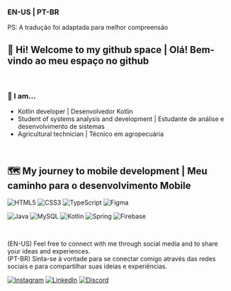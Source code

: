 ### EN-US | PT-BR 
<span style="vertical-align: sub;">PS: A tradução foi adaptada para melhor compreensão</span>

## 👋 Hi! Welcome to my github space | Olá! Bem-vindo ao meu espaço no github
<br>

### 🙂 I am...
- Kotlin developer | Desenvolvedor Kotlin
- Student of systems analysis and development | Estudante de análise e desenvolvimento de sistemas
- Agricultural technician | Técnico em agropecuária
 <br>
 
## 🗺 My journey to mobile development | Meu caminho para o desenvolvimento Mobile

 <div>  
 
![HTML5](https://img.shields.io/badge/html5-%23E34F26.svg?style=for-the-badge&logo=html5&logoColor=white) 
![CSS3](https://img.shields.io/badge/css3-%231572B6.svg?style=for-the-badge&logo=css3&logoColor=white)
![TypeScript](https://img.shields.io/badge/typescript-%23007ACC.svg?style=for-the-badge&logo=typescript&logoColor=white)
![Figma](https://img.shields.io/badge/figma-%23F24E1E.svg?style=for-the-badge&logo=figma&logoColor=white)

![Java](https://img.shields.io/badge/java-%23ED8B00.svg?style=for-the-badge&logo=openjdk&logoColor=white)
![MySQL](https://img.shields.io/badge/mysql-%2300f.svg?style=for-the-badge&logo=mysql&logoColor=white)
![Kotlin](https://img.shields.io/badge/kotlin-%237F52FF.svg?style=for-the-badge&logo=kotlin&logoColor=white)
![Spring](https://img.shields.io/badge/spring-%236DB33F.svg?style=for-the-badge&logo=spring&logoColor=white)
![Firebase](https://img.shields.io/badge/Firebase-039BE5?style=for-the-badge&logo=Firebase&logoColor=white)
</div>

<br>

 (EN-US) Feel free to connect with me through social media and to share your ideas and experiences. <BR>
 (PT-BR) Sinta-se à vontade para se conectar comigo através das redes sociais e para compartilhar suas ideias e experiências.

[![Instagram](https://img.shields.io/badge/Instagram-%23E4405F.svg?style=for-the-badge&logo=Instagram&logoColor=white)](https://www.instagram.com/rdaniel.ro/)
[![LinkedIn](https://img.shields.io/badge/linkedin-%230077B5.svg?style=for-the-badge&logo=linkedin&logoColor=white)](https://www.linkedin.com/in/ranguiner-daniel-das-v-santos-91261222a/)
[![Discord](https://img.shields.io/badge/Discord-%235865F2.svg?style=for-the-badge&logo=discord&logoColor=white)](http://discord.com/channels/daniel_ranguiner)
